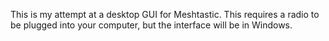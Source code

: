 This is my attempt at a desktop GUI for Meshtastic. 
This requires a radio to be plugged into your computer, but the interface will be in Windows.
